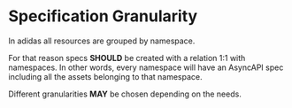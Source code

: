 # Specification Granularity

In adidas all resources are grouped by namespace.

For that reason specs **SHOULD** be created with a relation 1:1 with namespaces. In other words, every namespace will have an AsyncAPI spec including all the assets belonging to that namespace.

Different granularities **MAY** be chosen depending on the needs.&#x20;
